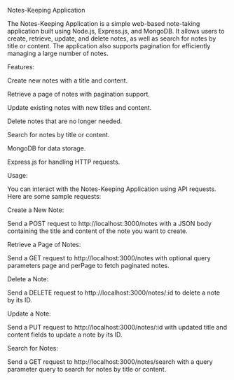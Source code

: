 Notes-Keeping Application

The Notes-Keeping Application is a simple web-based note-taking application built using Node.js, Express.js, and MongoDB. It allows users to create, retrieve, update, and delete notes, as well as search for notes by title or content. The application also supports pagination for efficiently managing a large number of notes.



Features:

Create new notes with a title and content.

Retrieve a page of notes with pagination support.

Update existing notes with new titles and content.

Delete notes that are no longer needed.

Search for notes by title or content.

MongoDB for data storage.

Express.js for handling HTTP requests.



Usage:

You can interact with the Notes-Keeping Application using API requests. Here are some sample requests:

Create a New Note:

Send a POST request to http://localhost:3000/notes with a JSON body containing the title and content of the note you want to create.

Retrieve a Page of Notes:

Send a GET request to http://localhost:3000/notes with optional query parameters page and perPage to fetch paginated notes.

Delete a Note:

Send a DELETE request to http://localhost:3000/notes/:id to delete a note by its ID.

Update a Note:

Send a PUT request to http://localhost:3000/notes/:id with updated title and content fields to update a note by its ID.

Search for Notes:

Send a GET request to http://localhost:3000/notes/search with a query parameter query to search for notes by title or content.
